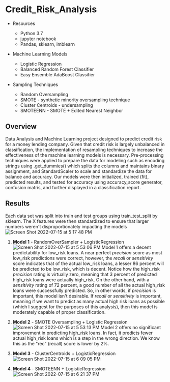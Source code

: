 # Credit_Risk_Analysis

- Resources
    - Python 3.7
    - jupyter notebook
    - Pandas, sklearn, imblearn

- Machine Learning Models
    - Logistic Regression
    - Balanced Random Forest Classifier
    - Easy Ensemble AdaBoost Classifier

- Sampling Techniques
    - Random Oversampling
    - SMOTE - synthetic minority oversampling technique
    - Cluster Centroids - undersampling
    - SMOTEENN - SMOTE + Edited Nearest Neighbor


## Overview

Data Analysis and Machine Learning project designed to predict credit risk for a money lending company.  Given that credit risk is largely unbalanced in classification, the implementation of resampling techniques to increase the effectiveness of the machine learning models is necessary.  Pre-processing techniques were applied to prepare the data for modeling such as encoding strings using .get_dummies() which splits the columns and maintains binary assignment, and StandardScaler to scale and standardize the data for balance and accuracy.  Our models were then initialized, trained (fit), predicted results, and tested for accuracy using accuracy_score generator, confusion matris, and further displayed in a classification report.

## Results

Each data set was split into train and test groups using train_test_split by sklearn.  The X features were then standardized to ensure that larger numbers weren't disproportionately impacting the models
![Screen Shot 2022-07-15 at 5 17 48 PM](https://user-images.githubusercontent.com/100544761/179318707-a73220b7-7543-4576-aa5c-afda4580bc01.png)

1. **Model 1**  -  RandomOverSampler + LogisticRegression
![Screen Shot 2022-07-15 at 5 53 06 PM](https://user-images.githubusercontent.com/100544761/179321853-1e17afac-b6d3-437a-ab27-1894deedc406.png)
Model 1 offers a decent predictability for low_risk loans.  A near perfect *precision* score as most low_risk predictions were correct, however, the *recall* or *sensitivity* score indicates that of the actual low_risk loans, a lesser 86 percent will be predicted to be low_risk, which is decent.  Notice how the high_risk *precision* rating is virtually zero, meaning that 3 percent of predicted high_risk loans were actually high_risk.  On the other hand, with a *sensitivity* rating of 72 percent, a good number of all the actual high_risk loans were successfully predicted.  So, in other words, if *precision* is important, this model isn't desirable.  If *recall* or *sensitivity* is important, meaning if we want to predict as many actual high risk loans as possible (which I suggest for the purposes of this analysis), then this model is moderately capable of proper classification. 

2. **Model 2**  -  SMOTE Oversampling + Logistic Regression
![Screen Shot 2022-07-15 at 5 53 13 PM](https://user-images.githubusercontent.com/100544761/179321875-4df897e1-f38d-41fc-905f-178dcfba4670.png)
Model 2 offers no significant improvement in predicting high_risk loans.  In fact, it predicts fewer actual high_risk loans which is a step in the wrong direction.  We know this as the "rec" (recall) score is lower by 2%.    

3. **Model 3**  -  ClusterCentroids + LogisticRegression
![Screen Shot 2022-07-15 at 6 09 05 PM](https://user-images.githubusercontent.com/100544761/179322830-2942b20a-3c55-40f0-9004-6b58db8af227.png)


4. **Model 4**  -  SMOTEENN + LogisticRegression
![Screen Shot 2022-07-15 at 6 21 37 PM](https://user-images.githubusercontent.com/100544761/179323631-685bbd4b-442f-4f98-84cb-b57651c02f8e.png)
